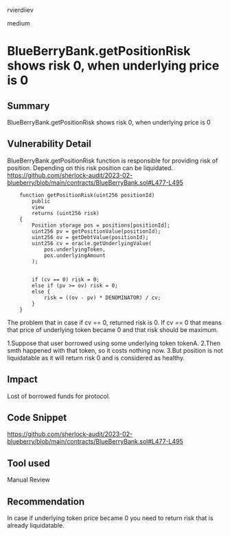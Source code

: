 rvierdiiev

medium

# BlueBerryBank.getPositionRisk shows risk 0, when underlying price is 0

## Summary
BlueBerryBank.getPositionRisk shows risk 0, when underlying price is 0
## Vulnerability Detail
BlueBerryBank.getPositionRisk function is responsible for providing risk of position. Depending on this risk position can be liquidated.
https://github.com/sherlock-audit/2023-02-blueberry/blob/main/contracts/BlueBerryBank.sol#L477-L495
```solidity
    function getPositionRisk(uint256 positionId)
        public
        view
        returns (uint256 risk)
    {
        Position storage pos = positions[positionId];
        uint256 pv = getPositionValue(positionId);
        uint256 ov = getDebtValue(positionId);
        uint256 cv = oracle.getUnderlyingValue(
            pos.underlyingToken,
            pos.underlyingAmount
        );


        if (cv == 0) risk = 0;
        else if (pv >= ov) risk = 0;
        else {
            risk = ((ov - pv) * DENOMINATOR) / cv;
        }
    }
```

The problem that in case if cv == 0, returned risk is 0.
If cv == 0 that means that price of underlying token became 0 and that risk should be maximum.

1.Suppose that user borrowed using some underlying token tokenA.
2.Then smth happened with that token, so it costs nothing now.
3.But position is not liquidatable as it will return risk 0 and is considered as healthy.
## Impact
Lost of borrowed funds for protocol.
## Code Snippet
https://github.com/sherlock-audit/2023-02-blueberry/blob/main/contracts/BlueBerryBank.sol#L477-L495
## Tool used

Manual Review

## Recommendation
In case if underlying token price became 0 you need to return risk that is already liquidatable.